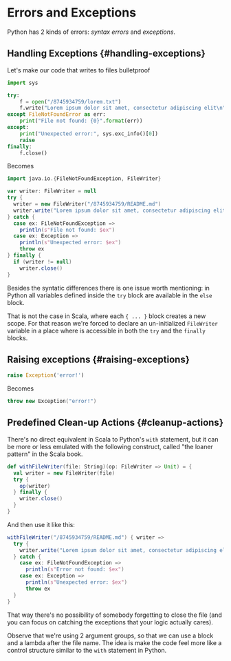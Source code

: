 # Errors and Exceptions

Python has 2 kinds of errors: *syntax errors* and *exceptions*.

## Handling Exceptions {#handling-exceptions}

Let's make our code that writes to files bulletproof

```python
import sys

try:
    f = open("/8745934759/lorem.txt")
    f.write("Lorem ipsum dolor sit amet, consectetur adipiscing elit\n")
except FileNotFoundError as err:
    print("File not found: {0}".format(err))
except:
    print("Unexpected error:", sys.exc_info()[0])
    raise
finally:
    f.close()    
```
Becomes

```scala
import java.io.{FileNotFoundException, FileWriter}

var writer: FileWriter = null
try {
  writer = new FileWriter("/8745934759/README.md")
  writer.write("Lorem ipsum dolor sit amet, consectetur adipiscing elit\n")
} catch {
  case ex: FileNotFoundException =>
    println(s"File not found: $ex")
  case ex: Exception =>
    println(s"Unexpected error: $ex")
    throw ex
} finally {
  if (writer != null)
    writer.close()
}
```

Besides the syntatic differences there is one issue worth mentioning: in Python all variables defined inside the `try` block are available in the `else` block. 

That is not the case in Scala, where each `{ ... }` block creates a new scope. For that reason we're forced to declare an un-initialized `FileWriter` variable in a place where is accessible in both the `try` and the `finally` blocks.

## Raising exceptions {#raising-exceptions}
```python
raise Exception('error!')
```
Becomes

```scala
throw new Exception("error!")
```

## Predefined Clean-up Actions {#cleanup-actions}

There's no direct equivalent in Scala to Python's `with` statement, but it can be more or less emulated with the following construct, called "the loaner pattern" in the Scala book.

```scala
def withFileWriter(file: String)(op: FileWriter => Unit) = {
  val writer = new FileWriter(file)
  try {
    op(writer)
  } finally {
    writer.close()
  }
}
```

And then use it like this:

```scala
withFileWriter("/8745934759/README.md") { writer =>
  try {
    writer.write("Lorem ipsum dolor sit amet, consectetur adipiscing elit\n")
  } catch {
    case ex: FileNotFoundException =>
      println(s"Error not found: $ex")
    case ex: Exception =>
      println(s"Unexpected error: $ex")
      throw ex
  }
}
```

That way there's no possibility of somebody forgetting to close the file (and you can focus on catching the exceptions that your logic actually cares).

Observe that we're using 2 argument groups, so that we can use a block and a lambda after the file name. The idea is make the code feel more like a control structure similar to the `with` statement in Python.
